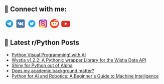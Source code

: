 ## 🔎 Connect with me:
[<img src="https://github.com/bullbesh/bullbesh/blob/main/images/Telegram.png" width="32" height="32" />](https://t.me/bullbesh)
[<img src="https://github.com/bullbesh/bullbesh/blob/main/images/VK.png" width="32" height="32" />](https://vk.com/bullbesh)
[<img src="https://github.com/bullbesh/bullbesh/blob/main/images/Twitter.png" width="32" height="32" />](https://twitter.com/bullbesh1)
[<img src="https://github.com/bullbesh/bullbesh/blob/main/images/Instagram.png" width="32" height="32" />](https://www.instagram.com/bullbesh)
[<img src="https://github.com/bullbesh/bullbesh/blob/main/images/Reddit.png" width="32" height="32" />](https://www.reddit.com/user/bullbesh)
[<img src="https://github.com/bullbesh/bullbesh/blob/main/images/YouTube.png" width="32" height="32" />](https://www.youtube.com/channel/UCtfjRs6uzgq5mfm8S06WTcg)

## 📕 Latest r/Python Posts
<!-- BLOG-POST-LIST:START -->
- [Python Visual Programming! with AI](https://www.reddit.com/r/Python/comments/12s33jq/python_visual_programming_with_ai/)
- [Wystia v1.2.2: A Pythonic wrapper Library for the Wistia Data API](https://www.reddit.com/r/Python/comments/12s329u/wystia_v122_a_pythonic_wrapper_library_for_the/)
- [Shiny for Python out of Alpha](https://www.reddit.com/r/Python/comments/12s206s/shiny_for_python_out_of_alpha/)
- [Does my academic background matter?](https://www.reddit.com/r/Python/comments/12s1t9g/does_my_academic_background_matter/)
- [Python for AI and Robotics: A Beginner&#39;s Guide to Machine Intelligence](https://www.reddit.com/r/Python/comments/12s182x/python_for_ai_and_robotics_a_beginners_guide_to/)
<!-- BLOG-POST-LIST:END -->
